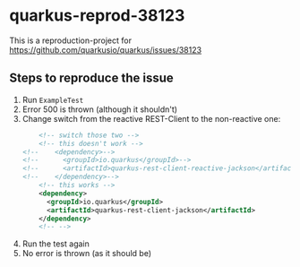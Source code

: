 # quarkus-reprod-38123
This is a reproduction-project for https://github.com/quarkusio/quarkus/issues/38123

## Steps to reproduce the issue
1. Run `ExampleTest`
2. Error 500 is thrown (although it shouldn't)
3. Change switch from the reactive REST-Client to the non-reactive one:
    ```xml
        <!-- switch those two -->
        <!-- this doesn't work -->
    <!--    <dependency>-->
    <!--      <groupId>io.quarkus</groupId>-->
    <!--      <artifactId>quarkus-rest-client-reactive-jackson</artifactId>-->
    <!--    </dependency>-->
        <!-- this works -->
        <dependency>
          <groupId>io.quarkus</groupId>
          <artifactId>quarkus-rest-client-jackson</artifactId>
        </dependency>
        <!-- -->
    ```
4. Run the test again
5. No error is thrown (as it should be)

